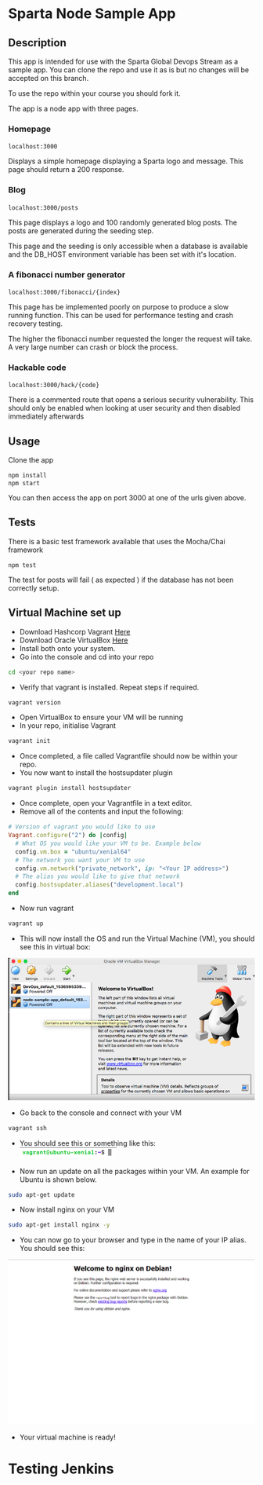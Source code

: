 # Sparta Node Sample App

## Description

This app is intended for use with the Sparta Global Devops Stream as a sample app. You can clone the repo and use it as is but no changes will be accepted on this branch.

To use the repo within your course you should fork it.

The app is a node app with three pages.

### Homepage

``localhost:3000``

Displays a simple homepage displaying a Sparta logo and message. This page should return a 200 response.

### Blog

``localhost:3000/posts``

This page displays a logo and 100 randomly generated blog posts. The posts are generated during the seeding step.

This page and the seeding is only accessible when a database is available and the DB_HOST environment variable has been set with it's location.

### A fibonacci number generator

``localhost:3000/fibonacci/{index}``

This page has be implemented poorly on purpose to produce a slow running function. This can be used for performance testing and crash recovery testing.

The higher the fibonacci number requested the longer the request will take. A very large number can crash or block the process.


### Hackable code

``localhost:3000/hack/{code}``

There is a commented route that opens a serious security vulnerability. This should only be enabled when looking at user security and then disabled immediately afterwards

## Usage

Clone the app

```
npm install
npm start
```

You can then access the app on port 3000 at one of the urls given above.

## Tests

There is a basic test framework available that uses the Mocha/Chai framework

```
npm test
```

The test for posts will fail ( as expected ) if the database has not been correctly setup.

## Virtual Machine set up

- Download Hashcorp Vagrant [Here](www.vagrantup.com)
- Download Oracle VirtualBox [Here](www.virtualbox.org)
- Install both onto your system.
- Go into the console and cd into your repo
``` bash
cd <your repo name>
```
- Verify that vagrant is installed. Repeat steps if required.
``` bash
vagrant version
```
- Open VirtualBox to ensure your VM will be running
- In your repo, initialise Vagrant
``` bash
vagrant init
```
- Once completed, a file called Vagrantfile should now be within your repo.
- You now want to install the hostsupdater plugin
``` bash
vagrant plugin install hostsupdater
```
- Once complete, open your Vagrantfile in a text editor.
- Remove all of the contents and input the following:
``` ruby
# Version of vagrant you would like to use
Vagrant.configure("2") do |config|
  # What OS you would like your VM to be. Example below
  config.vm.box = "ubuntu/xenial64"
  # The network you want your VM to use
  config.vm.network("private_network", ip: "<Your IP address>")
  # The alias you would like to give that network
  config.hostsupdater.aliases("development.local")
end
```
- Now run vagrant
``` bash
vagrant up
```
- This will now install the OS and run the Virtual Machine (VM), you should see this in virtual box:

![Image of VM](readmeimg/vbox.png)
- Go back to the console and connect with your VM
``` bash
vagrant ssh
```
- You should see this or something like this:    
![Image of Vagrant ssh](readmeimg/vssh.png)

- Now run an update on all the packages within your VM. An example for Ubuntu is shown below.
``` bash
sudo apt-get update
```
- Now install nginx on your VM
``` bash
sudo apt-get install nginx -y
```
- You can now go to your browser and type in the name of your IP alias. You should see this:

![Default nginx](readmeimg/defaultnginx.png)

- Your virtual machine is ready!

# Testing Jenkins
